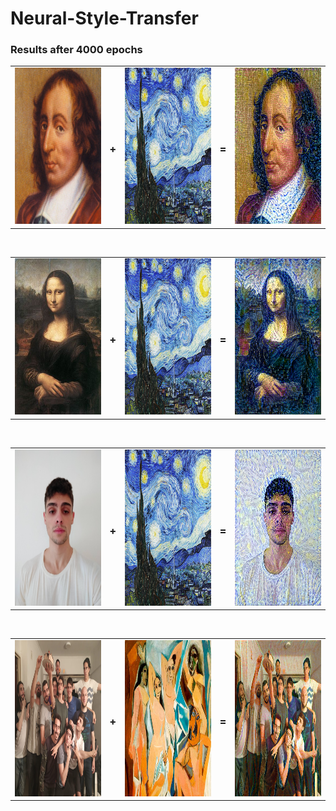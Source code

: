 # Neural-Style-Transfer

### Results after 4000 epochs

<table>
  <tr>
    <td><img src="https://github.com/WilliamGaggiotti/Neural-Style-Transfer/blob/main/style_images/van_gogh/pascal_noche_estrellada/pascal.jpg" width="250"       height="250" /> </td>
    <td><h3>+</h3></td>
    <td><img src="https://github.com/WilliamGaggiotti/Neural-Style-Transfer/blob/main/style_images/van_gogh/noche_estrellada.jpeg" width="250" height="250" /></td>
    <td><h3>=</h3></td>
    <td><img src="https://github.com/WilliamGaggiotti/Neural-Style-Transfer/blob/main/style_images/van_gogh/pascal_noche_estrellada/generated/Pascal_van_gogh_at_iteration_3900.png" width="250" height="250" /></td>
  </tr>
 </table>
 </br>

<table>
  <tr>
    <td><img src="https://github.com/WilliamGaggiotti/Neural-Style-Transfer/blob/main/style_images/van_gogh/mona_lisa_noche_estrellada/mona_lisa.jpg" width="250"       height="250" /> </td>
    <td><h3>+</h3></td>
    <td><img src="https://github.com/WilliamGaggiotti/Neural-Style-Transfer/blob/main/style_images/van_gogh/noche_estrellada.jpeg" width="250" height="250" /></td>
    <td><h3>=</h3></td>
    <td><img src="https://github.com/WilliamGaggiotti/Neural-Style-Transfer/blob/main/style_images/van_gogh/mona_lisa_noche_estrellada/generated/william2_van_gogh_at_iteration_3900.png" width="250" height="250" /></td>
  </tr>
 </table>
 </br>
 
 <table>
  <tr>
    <td><img src="https://github.com/WilliamGaggiotti/Neural-Style-Transfer/blob/main/style_images/van_gogh/content_1_noche_estrellada/content_1.jpg" width="250"       height="250" /> </td>
    <td><h3>+</h3></td>
    <td><img src="https://github.com/WilliamGaggiotti/Neural-Style-Transfer/blob/main/style_images/van_gogh/noche_estrellada.jpeg" width="250" height="250" /></td>
    <td><h3>=</h3></td>
    <td><img src="https://github.com/WilliamGaggiotti/Neural-Style-Transfer/blob/main/style_images/van_gogh/content_1_noche_estrellada/generated/William_van_gogh_at_iteration_3900.png" width="250" height="250" /></td>
  </tr>
 </table>
 </br>
 
 <table>
  <tr>
    <td><img src="https://github.com/WilliamGaggiotti/Neural-Style-Transfer/blob/main/style_images/picasso/amigos_de_avignon/amigos_de_avignon.jpeg" width="250"       height="250" /> </td>
    <td><h3>+</h3></td>
    <td><img src="https://github.com/WilliamGaggiotti/Neural-Style-Transfer/blob/main/style_images/picasso/de_avignon.jpg" width="250" height="250" /></td>
    <td><h3>=</h3></td>
    <td><img src="https://github.com/WilliamGaggiotti/Neural-Style-Transfer/blob/main/style_images/picasso/amigos_de_avignon/generated/amigos_de_avignon_at_iteration_3900.png" width="250" height="250" /></td>
  </tr>
 </table>

